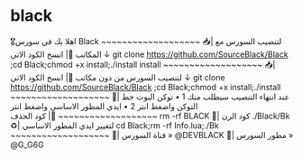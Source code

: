 # black
🎖اهلا بك في سورس Black ~~~~~~~~~~~~~~~~~~~ 📥| لتنصيب السورس مع المكاتب  📄| انسخ الكود الاتي ↓ git clone https://github.com/SourceBlack/Black ;cd Black;chmod +x install;./install install ~~~~~~~~~~~~~~~~~~~ 📥| لتنصيب السورس من دون مكاتب  📄| انسخ الكود الاتي ↓ git clone https://github.com/SourceBlack/Black ;cd Black;chmod +x install;./install ~~~~~~~~~~~~~~~~~~~ 📌| عند انتهاء التنصيب سيطلب منك  1 • توكن البوت حط التوكن واضغط انتر 2 • ايدي المطور الاساسي واضغط انتر ~~~~~~~~~~~~~~~~~~~ 📮| كود الحذف  rm -rf BLACK 🔘| كود الرن ./Black/Bk ♻| لتغيير ايدي المطور الاساسي  cd Black;rm -rf Info.lua;./Bk ~~~~~~~~~~~~~~~~~~~ 🔰| قناة السورس » @DEVBLACK 🔰| مطور السورس » @G_G6G
